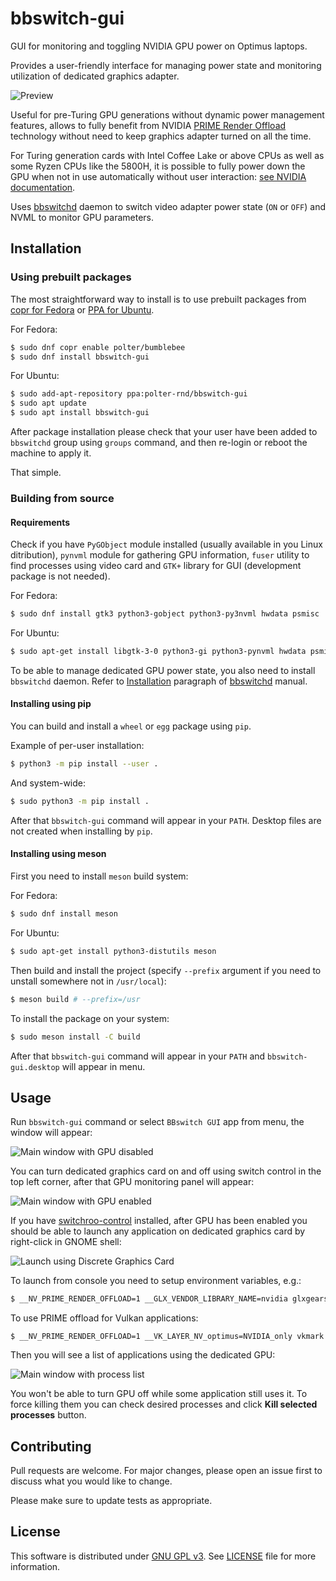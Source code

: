 # bbswitch-gui

GUI for monitoring and toggling NVIDIA GPU power on Optimus laptops.

Provides a user-friendly interface for managing power state
and monitoring utilization of dedicated graphics adapter.

![ Preview ](data/screenshots/preview.png)

Useful for pre-Turing GPU generations without dynamic power management features,
allows to fully benefit from NVIDIA
[PRIME Render Offload](https://download.nvidia.com/XFree86/Linux-x86_64/495.46/README/primerenderoffload.html)
technology without need to keep graphics adapter turned on all the time.

For Turing generation cards with Intel Coffee Lake or above CPUs as well as some
Ryzen CPUs like the 5800H, it is possible to fully power down the GPU when not in use
automatically without user interaction:
[see NVIDIA documentation](https://us.download.nvidia.com/XFree86/Linux-x86_64/495.46/README/dynamicpowermanagement.html).

Uses [bbswitchd](https://github.com/polter-rnd/bbswitchd) daemon
to switch video adapter power state (`ON` or `OFF`) and NVML to monitor GPU parameters.

## Installation

### Using prebuilt packages

The most straightforward way to install is to use prebuilt packages from
[copr for Fedora](https://copr.fedorainfracloud.org/coprs/polter/bumblebee)
or [PPA for Ubuntu](https://launchpad.net/~polter-rnd/+archive/ubuntu/bbswitch-gui).

For Fedora:

```bash
$ sudo dnf copr enable polter/bumblebee
$ sudo dnf install bbswitch-gui
```

For Ubuntu:
```bash
$ sudo add-apt-repository ppa:polter-rnd/bbswitch-gui
$ sudo apt update
$ sudo apt install bbswitch-gui
```

After package installation please check that your user have been added to `bbswitchd`
group using `groups` command, and then re-login or reboot the machine to apply it.

That simple.

### Building from source

#### Requirements

Check if you have `PyGObject` module installed (usually available in you Linux ditribution),
`pynvml` module for gathering GPU information, `fuser` utility to find processes using video card
and `GTK+` library for GUI (development package is not needed).

For Fedora:

```bash
$ sudo dnf install gtk3 python3-gobject python3-py3nvml hwdata psmisc
```

For Ubuntu:

```bash
$ sudo apt-get install libgtk-3-0 python3-gi python3-pynvml hwdata psmisc
```

To be able to manage dedicated GPU power state, you also need to install `bbswitchd` daemon.
Refer to [Installation](https://github.com/polter-rnd/bbswitchd#installation) paragraph
of [bbswitchd](https://github.com/polter-rnd/bbswitchd) manual.

#### Installing using pip

You can build and install a `wheel` or `egg` package using `pip`.

Example of per-user installation:

```bash
$ python3 -m pip install --user .
```

And system-wide:

```bash
$ sudo python3 -m pip install .
```

After that `bbswitch-gui` command will appear in your `PATH`.
Desktop files are not created when installing by `pip`.


#### Installing using meson

First you need to install `meson` build system:

For Fedora:

```bash
$ sudo dnf install meson
```

For Ubuntu:

```bash
$ sudo apt-get install python3-distutils meson
```

Then build and install the project (specify `--prefix` argument
if you need to unstall somewhere not in `/usr/local`):

```bash
$ meson build # --prefix=/usr
```

To install the package on your system:

```bash
$ sudo meson install -C build
```

After that `bbswitch-gui` command will appear in your `PATH`
and `bbswitch-gui.desktop` will appear in menu.

## Usage

Run `bbswitch-gui` command or select `BBswitch GUI` app from menu, the window will appear:

![ Main window with GPU disabled ](data/screenshots/gpu_disabled.png)

You can turn dedicated graphics card on and off using switch control in the top left corner,
after that GPU monitoring panel will appear:

![ Main window with GPU enabled ](data/screenshots/gpu_enabled.png)

If you have [switchroo-control](https://gitlab.freedesktop.org/hadess/switcheroo-control)
installed, after GPU has been enabled you should be able to launch any application
on dedicated graphics card by right-click in GNOME shell:

![ Launch using Discrete Graphics Card ](data/screenshots/launch_discrete.png)

To launch from console you need to setup environment variables, e.g.:

```bash
$ __NV_PRIME_RENDER_OFFLOAD=1 __GLX_VENDOR_LIBRARY_NAME=nvidia glxgears
```

To use PRIME offload for Vulkan applications:

```
$ __NV_PRIME_RENDER_OFFLOAD=1 __VK_LAYER_NV_optimus=NVIDIA_only vkmark
```

Then you will see a list of applications using the dedicated GPU:

![ Main window with process list ](data/screenshots/process_list.png)

You won't be able to turn GPU off while some application still uses it.
To force killing them you can check desired processes and click **Kill selected processes**
button.

## Contributing

Pull requests are welcome. For major changes, please open an issue first
to discuss what you would like to change.

Please make sure to update tests as appropriate.

## License

This software is distributed under [GNU GPL v3](https://www.gnu.org/licenses/gpl-3.0.en.html).
See [LICENSE](https://raw.githubusercontent.com/polter-rnd/bbswitchd/master/LICENSE)
file for more information.